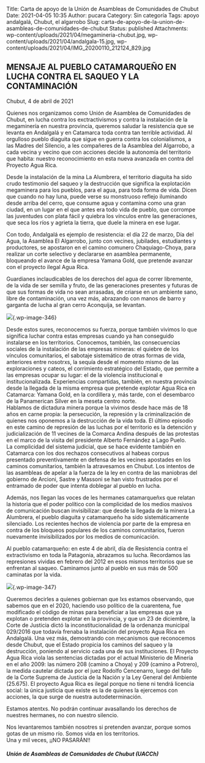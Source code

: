 Title: Carta de apoyo de la Unión de Asambleas de Comunidades de Chubut
Date: 2021-04-05 10:35
Author: pucara
Category: Sin categoría
Tags: apoyo andalgalá, Chubut, el algarrobo
Slug: carta-de-apoyo-de-la-union-de-asambleas-de-comunidades-de-chubut
Status: published
Attachments: wp-content/uploads/2021/04/megamineria-chubut.jpg, wp-content/uploads/2021/04/andalgala-15.jpg, wp-content/uploads/2021/04/IMG_20200110_212124_829.jpg

<!-- wp:heading -->

MENSAJE AL PUEBLO CATAMARQUEÑO EN LUCHA CONTRA EL SAQUEO Y LA CONTAMINACIÓN
---------------------------------------------------------------------------

<!-- /wp:heading -->

<!-- wp:paragraph -->

Chubut, 4 de abril de 2021

<!-- /wp:paragraph -->

<!-- wp:paragraph -->

Quienes nos organizamos como Unión de Asamblea de Comunidades de Chubut, en lucha contra los exctractivismos y contra la instalación de la megaminería en nuestra provincia, queremos saludar la resistencia que se levanta en Andalgalá y en Catamarca toda contra tan terrible actividad. Al orgulloso pueblo diaguita que sigue en guerra contra los colonialismos, a las Madres del Silencio, a les compañeres de la Asamblea del Algarrobo, a cada vecina y vecino que con acciones decide la autonomía del territorio que habita: nuestro reconocimiento en esta nueva avanzada en contra del Proyecto Agua Rica.

<!-- /wp:paragraph -->

<!-- wp:paragraph -->

Desde la instalación de la mina La Alumbrera, el territorio diaguita ha sido crudo testimonio del saqueo y la destrucción que significa la explotación megaminera para los pueblos, para el agua, para toda forma de vida. Dicen que cuando no hay luna, puede verse su monstruoso reflejo iluminando desde arriba del cerro, que consume agua y contamina como una gran ciudad, en un lugar en el que antes era todo vida de pueblo, que corrompe las juventudes con plata fácil y quiebra los vínculos entre las generaciones, que seca los ríos y agrieta la tierra, que duele la minera en ese lugar.

<!-- /wp:paragraph -->

<!-- wp:paragraph -->

Con todo, Andalgalá es ejemplo de resistencia: el día 22 de marzo, Día del Agua, la Asamblea El Algarrobo, junto con vecines, jubilades, estudiantes y productores, se apostaron en el camino comunero Chaquiago-Choya, para realizar un corte selectivo y declararse en asamblea permanente, bloqueando el avance de la empresa Yamana Gold, que pretende avanzar con el proyecto ilegal Agua Rica.

<!-- /wp:paragraph -->

<!-- wp:paragraph -->

Guardianes inclaudicables de los derechos del agua de correr libremente, de la vida de ser semilla y fruto, de las generaciones presentes y futuras de que sus formas de vida no sean arrasadas, de criarse en un ambiente sano, libre de contaminación, una vez más, abrazando con manos de barro y garganta de lucha al gran cerro Aconquija, se levantan.

<!-- /wp:paragraph -->

<!-- wp:image {"id":346,"sizeSlug":"large","linkDestination":"none"} -->

![](http://asamblea-pucara.ar/wp-content/uploads/2021/04/IMG_20200110_212124_829-1024x578.jpg){.wp-image-346}

<!-- /wp:image -->

<!-- wp:paragraph -->

Desde estos sures, reconocemos su fuerza, porque también vivimos lo que significa luchar contra estas empresas cuando ya han conseguido instalarse en los territorios. Conocemos, también, las consecuencias sociales de la instalación de las empresas mineras: el quiebre de los vínculos comunitarios, el sabotaje sistemático de otras formas de vida, anteriores entre nosotrxs, la sequía desde el momento mismo de las exploraciones y cateos, el corrimiento estratégico del Estado, que permite a las empresas ocupar su lugar: el de la violencia institucional e institucionalizada. Experiencias compartidas, también, en nuestra provincia desde la llegada de la misma empresa que pretende explotar Agua Rica en Catamarca: Yamana Gold, en la cordillera y, más tarde, con el desembarco de la Panamerican Silver en la meseta centro norte.  
Hablamos de dictadura minera porque la vivimos desde hace más de 18 años en carne propia: la persecución, la represión y la criminalización de quienes nos oponemos a la destrucción de la vida toda. El último episodio en este camino de represión de las luchas por el territorio es la detención y judicialización de 11 vecines de la Comarca Andina después de las protestas en el marco de la visita del presidente Alberto Fernández a Lago Puelo.  
La complicidad del sistema judicial, que se hace evidente también en Catamarca con los dos rechazos consecutivos al habeas corpus presentado preventivamente en defensa de les vecines apostades en los caminos comunitarios, también la atravesamos en Chubut. Los intentos de las asambleas de apelar a la fuerza de la ley en contra de las maniobras del gobierno de Arcioni, Sastre y Massoni se han visto frustrados por el entramado de poder que intenta doblegar al pueblo en lucha.

<!-- /wp:paragraph -->

<!-- wp:paragraph -->

Además, nos llegan las voces de les hermanes catamarqueñxs que relatan la historia que el poder político con la complicidad de los medios masivos de comunicación buscan invisibilizar: que desde la llegada de la minera La Alumbrera, el pueblo diaguita y catamarqueño ha sido sistemáticamente silenciado. Los recientes hechos de violencia por parte de la empresa en contra de los bloqueos populares de los caminos comunitarios, fueron nuevamente invisibilizados por los medios de comunicación.

<!-- /wp:paragraph -->

<!-- wp:paragraph -->

Al pueblo catamarqueño: en este 4 de abril, día de Resistencia contra el extractivismo en toda la Patagonia, abrazamos su lucha. Recordamos las represiones vividas en febrero del 2012 en esos mismos territorios que se enfrentan al saqueo. Caminamos junto al pueblo en sus más de 500 caminatas por la vida.

<!-- /wp:paragraph -->

<!-- wp:image {"id":347,"sizeSlug":"large","linkDestination":"none"} -->

![]({static}wp-content/uploads/2021/04/andalgala-15.jpg){.wp-image-347}

<!-- /wp:image -->

<!-- wp:paragraph -->

Queremos decirles a quienes gobiernan que lxs estamos observando, que sabemos que en el 2020, haciendo uso político de la cuarentena, fue modificado el código de minas para beneficiar a las empresas que ya explotan o pretenden explotar en la provincia, y que un 23 de diciembre, la Corte de Justicia dictó la inconstitucionalidad de la ordenanza municipal 029/2016 que todavía frenaba la instalación del proyecto Agua Rica en Andalgalá. Una vez más, demostrando con mecanismos que reconocemos desde Chubut, que el Estado propicia los caminos del saqueo y la destrucción, poniendo al servicio cada una de sus instituciones. El Proyecto Agua Rica viola las sentencias dictadas por el actual Ministerio de Minería en el año 2009: las número 208 (camino a Choya) y 209 (camino a Potrero), la medida cautelar dictada por el juez Rodolfo Cencenarro, luego del fallo de la Corte Suprema de Justicia de la Nación y la Ley General del Ambiente (25.675). El proyecto Agua Rica es ilegal porque no tiene ni tendrá licencia social: la única justicia que existe es la de quienes la ejercemos con acciones, la que surge de nuestra autodeterminación.

<!-- /wp:paragraph -->

<!-- wp:paragraph -->

Estamos atentxs. No podrán continuar avasallando los derechos de nuestres hermanes, no con nuestro silencio.

<!-- /wp:paragraph -->

<!-- wp:paragraph -->

Nos levantaremos también nosotres si pretenden avanzar, porque somos gotas de un mismo río. Somos vida en los territorios.  
Una y mil veces, ¡¡NO PASARÁN!!

<!-- /wp:paragraph -->

<!-- wp:heading {"level":5} -->

##### Unión de Asambleas de Comunidades de Chubut (UACCh)

<!-- /wp:heading -->
